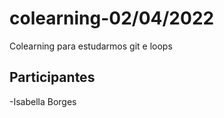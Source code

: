 # colearning-02/04/2022

Colearning para estudarmos git e loops

## Participantes

-Isabella Borges
